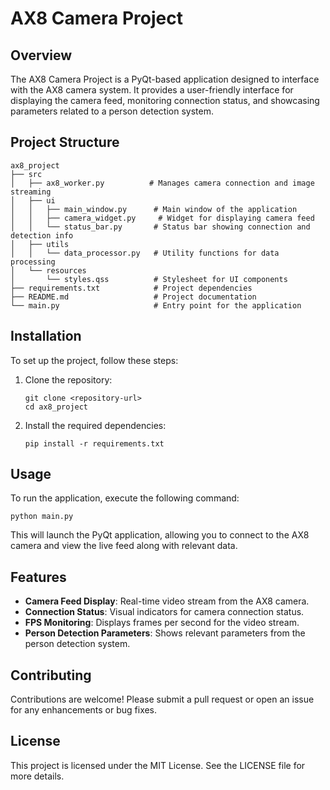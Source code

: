 # AX8 Camera Project

## Overview
The AX8 Camera Project is a PyQt-based application designed to interface with the AX8 camera system. It provides a user-friendly interface for displaying the camera feed, monitoring connection status, and showcasing parameters related to a person detection system.

## Project Structure
```
ax8_project
├── src
│   ├── ax8_worker.py          # Manages camera connection and image streaming
│   ├── ui
│   │   ├── main_window.py      # Main window of the application
│   │   ├── camera_widget.py     # Widget for displaying camera feed
│   │   └── status_bar.py       # Status bar showing connection and detection info
│   ├── utils
│   │   └── data_processor.py   # Utility functions for data processing
│   └── resources
│       └── styles.qss          # Stylesheet for UI components
├── requirements.txt            # Project dependencies
├── README.md                   # Project documentation
└── main.py                     # Entry point for the application
```

## Installation
To set up the project, follow these steps:

1. Clone the repository:
   ```
   git clone <repository-url>
   cd ax8_project
   ```

2. Install the required dependencies:
   ```
   pip install -r requirements.txt
   ```

## Usage
To run the application, execute the following command:
```
python main.py
```

This will launch the PyQt application, allowing you to connect to the AX8 camera and view the live feed along with relevant data.

## Features
- **Camera Feed Display**: Real-time video stream from the AX8 camera.
- **Connection Status**: Visual indicators for camera connection status.
- **FPS Monitoring**: Displays frames per second for the video stream.
- **Person Detection Parameters**: Shows relevant parameters from the person detection system.

## Contributing
Contributions are welcome! Please submit a pull request or open an issue for any enhancements or bug fixes.

## License
This project is licensed under the MIT License. See the LICENSE file for more details.